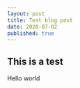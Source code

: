 ```yaml
---
layout: post
title: Test blog post
date: 2020-07-02
published: true
---
```


## This is a test

Hello world

